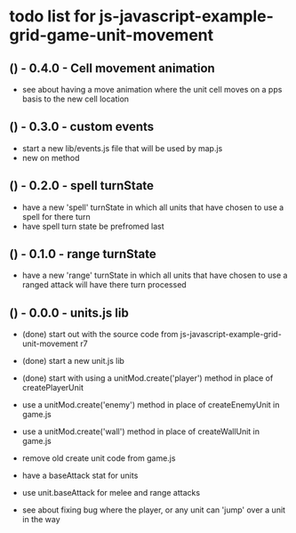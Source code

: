 # todo list for js-javascript-example-grid-game-unit-movement

## () - 0.4.0 - Cell movement animation
* see about having a move animation where the unit cell moves on a pps basis to the new cell location

## () - 0.3.0 - custom events
* start a new lib/events.js file that will be used by map.js
* new on method

## () - 0.2.0 - spell turnState
* have a new 'spell' turnState in which all units that have chosen to use a spell for there turn
* have spell turn state be prefromed last

## () - 0.1.0 - range turnState
* have a new 'range' turnState in which all units that have chosen to use a ranged attack will have there turn processed

## () - 0.0.0 - units.js lib
* (done) start out with the source code from js-javascript-example-grid-unit-movement r7
* (done) start a new unit.js lib
* (done) start with using a unitMod.create('player') method in place of createPlayerUnit

* use a unitMod.create('enemy') method in place of createEnemyUnit in game.js
* use a unitMod.create('wall') method in place of createWallUnit in game.js
* remove old create unit code from game.js

* have a baseAttack stat for units
* use unit.baseAttack for melee and range attacks
* see about fixing bug where the player, or any unit can 'jump' over a unit in the way
